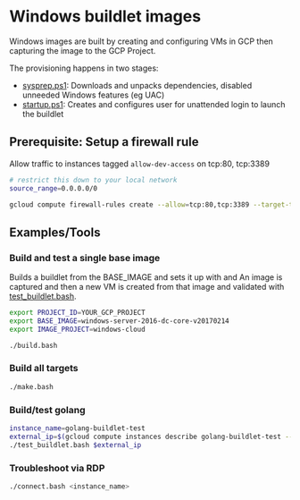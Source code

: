 # Windows buildlet images

Windows images are built by creating and configuring VMs in GCP then capturing the image to the GCP Project.

The provisioning happens in two stages:
  - [sysprep.ps1](./sysprep.ps1): Downloads and unpacks dependencies, disabled unneeded Windows features (eg UAC)
  - [startup.ps1](./startup.ps1): Creates and configures user for unattended login to launch the buildlet

## Prerequisite: Setup a firewall rule
Allow traffic to instances tagged `allow-dev-access` on tcp:80, tcp:3389

```bash
# restrict this down to your local network
source_range=0.0.0.0/0

gcloud compute firewall-rules create --allow=tcp:80,tcp:3389 --target-tags allow-dev-access --source-ranges $source_range allow-dev-access
```

## Examples/Tools

### Build and test a single base image
Builds a buildlet from the BASE_IMAGE and sets it up with  and  An image is captured and then a new VM is created from that image and validated with [test_buildlet.bash](./test_buildlet.bash).

```bash
export PROJECT_ID=YOUR_GCP_PROJECT
export BASE_IMAGE=windows-server-2016-dc-core-v20170214
export IMAGE_PROJECT=windows-cloud

./build.bash
```

### Build all targets
```bash
./make.bash
```

### Build/test golang
```bash
instance_name=golang-buildlet-test
external_ip=$(gcloud compute instances describe golang-buildlet-test --project=${PROJECT_ID} --zone=${ZONE} --format="value(networkInterfaces[0].accessConfigs[0].natIP)")
./test_buildlet.bash $external_ip
```

### Troubleshoot via RDP
```bash
./connect.bash <instance_name>
```
